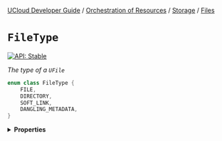 [UCloud Developer Guide](/docs/developer-guide/README.md) / [Orchestration of Resources](/docs/developer-guide/orchestration/README.md) / [Storage](/docs/developer-guide/orchestration/storage/README.md) / [Files](/docs/developer-guide/orchestration/storage/files.md)

# `FileType`


[![API: Stable](https://img.shields.io/static/v1?label=API&message=Stable&color=green&style=flat-square)](/docs/developer-guide/core/api-conventions.md)


_The type of a `UFile`_

```kotlin
enum class FileType {
    FILE,
    DIRECTORY,
    SOFT_LINK,
    DANGLING_METADATA,
}
```

<details>
<summary>
<b>Properties</b>
</summary>

<details>
<summary>
<code>FILE</code> A regular file
</summary>





</details>

<details>
<summary>
<code>DIRECTORY</code> A directory of files used for organization
</summary>





</details>

<details>
<summary>
<code>SOFT_LINK</code> A soft symbolic link which points to a different file path
</summary>





</details>

<details>
<summary>
<code>DANGLING_METADATA</code> Indicates that there used to be a file with metadata here, but the file no longer exists
</summary>

[![API: Experimental/Alpha](https://img.shields.io/static/v1?label=API&message=Experimental/Alpha&color=orange&style=flat-square)](/docs/developer-guide/core/api-conventions.md)




</details>



</details>


